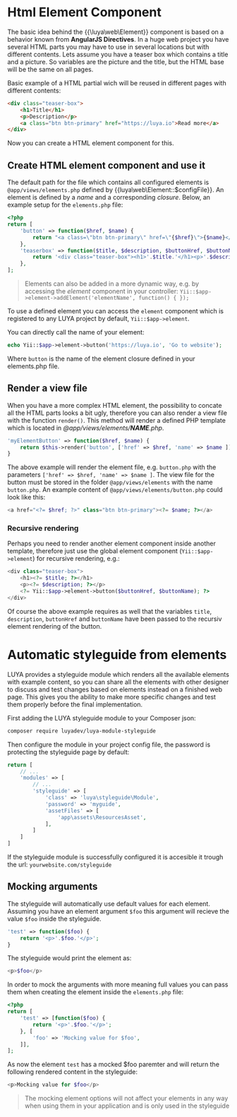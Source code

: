 # Html Element Component

The basic idea behind the {{\luya\web\Element}} component is based on a behavior known from **AngularJS Directives**. In a huge web project you have several HTML parts you may have to use in several locations but with different contents. 
Lets assume you have a teaser box which contains a title and a picture. So variables are the picture and the title, but the HTML base will be the same on all pages.

Basic example of a HTML partial wich will be reused in different pages with different contents:

```html
<div class="teaser-box">
    <h1>Title</h1>
    <p>Description</p>
    <a class="btn btn-primary" href="https://luya.io">Read more</a>
</div>
```

Now you can create a HTML element component for this.


## Create HTML element component and use it

The default path for the file which contains all configured elements is `@app/views/elements.php` defined by {{luya\web\Element::$configFile}}. An element is defined by a *name* and a corresponding *closure*. Below, an example setup for the `elements.php` file:

```php
<?php
return [
    'button' => function($href, $name) {
        return "<a class=\"btn btn-primary\" href=\"{$href}\">{$name}</a>";
    },
    'teaserbox' => function($title, $description, $buttonHref, $buttonName) {
        return '<div class="teaser-box"><h1>'.$title.'</h1><p>'.$description.'</p>'.$this->button($buttonHref, $buttonName).'</div>';
    },
];
```

> Elements can also be added in a more dynamic way, e.g. by accessing the *element* component in your controller: 
`Yii::$app->element->addElement('elementName', function() { });`

To use a defined element you can access the `element` component which is registered to any LUYA project by default, `Yii::$app->element`.

You can directly call the name of your element:

```php
echo Yii::$app->element->button('https://luya.io', 'Go to website');
```

Where `button` is the name of the element closure defined in your elements.php file.

## Render a view file

When you have a more complex HTML element, the possibility to concate all the HTML parts looks a bit ugly, therefore you can also render a view file with the function `render()`. This method will render a defined PHP template which is located in *@app/views/elements/__NAME__.php*.

```php
'myElementButton' => function($href, $name) {
    return $this->render('button', ['href' => $href, 'name' => $name ]);
}
```

The above example will render the element file, e.g. `button.php` with the parameters `['href' => $href, 'name' => $name ]`. 
The view file for the button must be stored in the folder `@app/views/elements` with the name `button.php`. An example content of `@app/views/elements/button.php` could look like this:

```php
<a href="<?= $href; ?>" class="btn btn-primary"><?= $name; ?></a>
```

### Recursive rendering

Perhaps you need to render another element component inside another template, therefore just use the global element component  (`Yii::$app->element`) for recursive rendering, e.g.:

```php
<div class="teaser-box">
    <h1><?= $title; ?></h1>
    <p><?= $description; ?></p>
    <?= Yii::$app->element->button($buttonHref, $buttonName); ?>
</div>
```

Of course the above example requires as well that the variables `title`, `description`, `buttonHref` and `buttonName` have been passed to the recursiv element rendering of the button.

# Automatic styleguide from elements 

LUYA provides a styleguide module which renders all the available elements with example content, so you can share all the elements with other designer to discuss and test changes based on elements instead on a finished web page. 
This gives you the ability to make more specific changes and test them properly before the final implementation.

First adding the LUYA styleguide module to your Composer json:

```sh
composer require luyadev/luya-module-styleguide
```

Then configure the module in your project config file, the password is protecting the styleguide page by default:

```php
return [
    // ...
    'modules' => [
        // ...
        'styleguide' => [
            'class' => 'luya\styleguide\Module',
            'password' => 'myguide',
            'assetFiles' => [
                'app\assets\ResourcesAsset',
            ],
        ]
    ]
]
```

If the styleguide module is successfully configured it is accesible it trough the url: `yourwebsite.com/styleguide`

## Mocking arguments

The styleguide will automatically use default values for each element. Assuming you have an element argument `$foo` this argument will recieve the value `$foo` inside the styleguide.

```php
'test' => function($foo) {
    return '<p>'.$foo.'</p>';
}
```

The styleguide would print the element as:

```php
<p>$foo</p>
```

In order to mock the arguments with more meaning full values you can pass them when creating the element inside the `elements.php` file:

```php
<?php
return [
    'test' => [function($foo) {
        return '<p>'.$foo.'</p>';
    }, [
        'foo' => 'Mocking value for $foo',
    ]],
];
```

As now the element `test` has a mocked $foo paremter and will return the following rendered content in the styleguide:

```php
<p>Mocking value for $foo</p>
```

> The mocking element options will not affect your elements in any way when using them in your application and is only used in the styleguide
